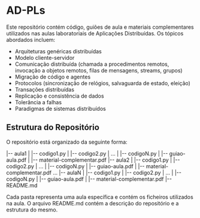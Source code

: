 # AD-PLs

Este repositório contém código, guiões de aula e materiais complementares utilizados nas aulas laboratoriais de Aplicações Distribuídas.
Os tópicos abordados incluem:
- Arquiteturas genéricas distribuídas
- Modelo cliente-servidor
- Comunicação distribuída (chamada a procedimentos remotos, invocação a objetos remotos, filas de mensagens, streams, grupos)
- Migração de código e agentes
- Protocolos (sincronização de relógios, salvaguarda de estado, eleição)
- Transações distribuídas
- Replicação e consistência de dados
- Tolerância a falhas
- Paradigmas de sistemas distribuídos

## Estrutura do Repositório

O repositório está organizado da seguinte forma:

|-- aula1
|   |-- codigo1.py
|   |-- codigo2.py
|   ...
|   |-- codigoN.py
|   |-- guiao-aula.pdf
|   |-- material-complementar.pdf
|-- aula2
|   |-- codigo1.py
|   |-- codigo2.py
|   ...
|   |-- codigoN.py
|   |-- guiao-aula.pdf
|   |-- material-complementar.pdf
...
|-- aulaN
|   |-- codigo1.py
|   |-- codigo2.py
|   ...
|   |-- codigoN.py
|   |-- guiao-aula.pdf
|   |-- material-complementar.pdf
|-- README.md

Cada pasta representa uma aula específica e contém os ficheiros utilizados na aula. O arquivo README.md contém a descrição do repositório e a estrutura do mesmo.
